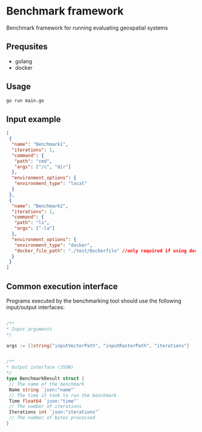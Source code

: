 # Benchmark framework

Benchmark framework for running evaluating geospatial systems

## Prequsites

- golang
- docker

## Usage

```bash
go run main.go
```

## Input example

```json
[
 {
  "name": "Benchmark1",
  "iterations": 1,
  "command": {
   "path": "cmd",
   "args": ["/c", "dir"]
  },
  "environment_options": {
   "environment_type": "local"
  }
 },
 {
  "name": "Benchmark2",
  "iterations": 1,
  "command": {
   "path": "ls",
   "args": ["-la"]
  },
  "environment_options": {
   "environment_type": "docker",
   "docker_file_path": "./test/Dockerfile" //only required if using docker
  }
 }
]
```

## Common execution interface

Programs executed by the benchmarking tool should use the following input/output interfaces:

```go

/**
* Input arguments
*/

args := []string{"inputVectorPath", "inputRasterPath", "iterations"}


/**
* Output interface (JSON)
*/
type BenchmarkResult struct {
 // The name of the benchmark
 Name string `json:"name"`
 // The time it took to run the benchmark
 Time float64 `json:"time"`
 // The number of iterations
 Iterations int `json:"iterations"`
 // The number of bytes processed
}

```
